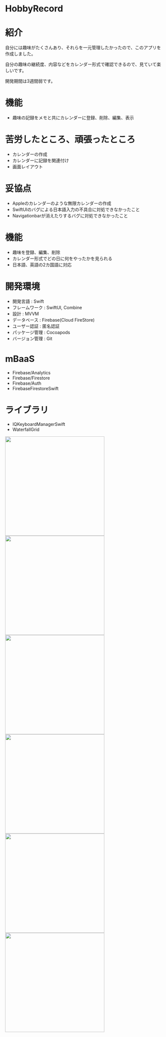 # HobbyRecord

# 紹介

自分には趣味がたくさんあり、それらを一元管理したかったので、このアプリを作成しました。

自分の趣味の継続度、内容などをカレンダー形式で確認できるので、見ていて楽しいです。

開発期間は3週間弱です。

# 機能
- 趣味の記録をメモと共にカレンダーに登録、削除、編集、表示

# 苦労したところ、頑張ったところ
- カレンダーの作成
- カレンダーに記録を関連付け
- 画面レイアウト

# 妥協点
- Appleのカレンダーのような無限カレンダーの作成
- SwiftUIのバグによる日本語入力の不具合に対処できなかったこと
- Navigationbarが消えたりするバグに対処できなかったこと

# 機能
- 趣味を登録、編集、削除
- カレンダー形式でどの日に何をやったかを見られる
- 日本語、英語の2カ国語に対応

# 開発環境
- 開発言語 : Swift  
- フレームワーク : SwiftUI, Combine  
- 設計 : MVVM
- データベース : Firebase(Cloud FireStore)
- ユーザー認証 : 匿名認証
- パッケージ管理 : Cocoapods  
- バージョン管理 : Git  

# mBaaS
- Firebase/Analytics
- Firebase/Firestore
- Firebase/Auth
- FirebaseFirestoreSwift

# ライブラリ
- IQKeyboardManagerSwift
- WaterfallGrid



<img src="gif/add.gif" width=320px>
<img src="gif/update.gif" width=320px>
<img src="gif/Browse.gif" width=320px>
<img src="gif/addRec.gif" width=320px>
<img src="gif/UpdateRec.gif" width=320px>
<img src="gif/Setting.gif" width=320px>

